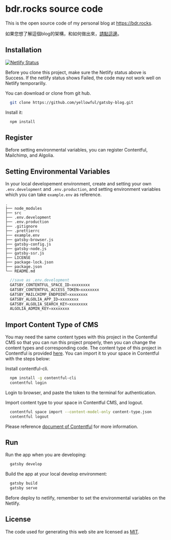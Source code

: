 # bdr.rocks source code

This is the open source code of my personal blog at <https://bdr.rocks>.

如果您想了解這個blog的架構，和如何做出來，[請點這邊](https://www.bdr.rocks/project/personal-blog/ "請點這邊")。

## Installation

[![Netlify Status](https://api.netlify.com/api/v1/badges/9852c1ee-da1c-4cf7-a31d-95cf297f059e/deploy-status)](https://app.netlify.com/sites/bugdetective/deploys)

Before you clone this project, make sure the Netlify status above is Success. If the netlify status shows Failed, the code may not work well on Netlify temporarilly.

You can download or clone from git hub.

```bash
  git clone https://github.com/yellowful/gatsby-blog.git
```

Install it:

```bash
  npm install
```

## Register

Before setting environmental variables, you can register Contentful, Mailchimp, and Algolia.

## Setting Environmental Variables

In your local developement environment, create and setting your own `.env.development` and `.env.production`, and setting environment variables which you can take `example.env` as reference.

    .
    ├── node_modules
    ├── src
    ├── .env.development
    ├── .env.production
    ├── .gitignore
    ├── .prettierrc
    ├── example.env
    ├── gatsby-browser.js
    ├── gatsby-config.js
    ├── gatsby-node.js
    ├── gatsby-ssr.js
    ├── LICENSE
    ├── package-lock.json
    ├── package.json
    └── README.md

```javascript
  //save as .env.development
  GATSBY_CONTENTFUL_SPACE_ID=xxxxxxxx
  GATSBY_CONTENTFUL_ACCESS_TOKEN=xxxxxxxx
  GATSBY_MAILCHIMP_ENDPOINT=xxxxxxxx
  GATSBY_ALGOLIA_APP_ID=xxxxxxxx
  GATSBY_ALGOLIA_SEARCH_KEY=xxxxxxxx
  ALGOLIA_ADMIN_KEY=xxxxxxxx
```

## Import Content Type of CMS

You may need the same content types with this project in the Contentful CMS so that you can run this project properly, then you can change the content types and corresponding code. The content type of this project in Contentful is provided [here](./content-type.json "here"). You can import it to your space in Contentful with the steps below:

Install contentful-cli.

```bash
  npm install -g contentful-cli
  contentful login
```

Login to browser, and paste the token to the terminal for authentication.

Import content type to your space in Contentful CMS, and logout.

```bash
  contentful space import --content-model-only content-type.json
  contentful logout
```

Please reference [document of Contentful](https://www.contentful.com/developers/docs/tutorials/cli/import-and-export/ "document of Contentful") for more information.

## Run

Run the app when you are developing:

```bash
  gatsby develop
```

Build the app at your local develop environment:

```bash
  gatsby build
  gatsby serve
```

Before deploy to netlify, remember to set the environmental variables on the Netlify.

## License

The code used for generating this web site are licensed as [MIT](./LICENSE "MIT").
